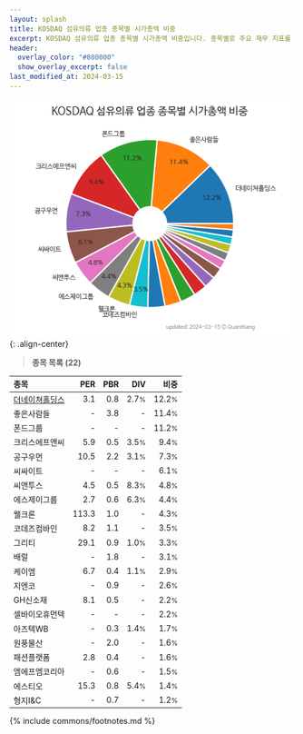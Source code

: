 ```yaml
---
layout: splash
title: KOSDAQ 섬유의류 업종 종목별 시가총액 비중
excerpt: KOSDAQ 섬유의류 업종 종목별 시가총액 비중입니다. 종목별로 주요 재무 지표를 함께 표시합니다.
header:
  overlay_color: "#800000"
  show_overlay_excerpt: false
last_modified_at: 2024-03-15
---
```



![KOSDAQ 섬유의류 업종 종목별 시가총액 비중](/stats/sector/images/kosdaq_업종_섬유의류_종목.png){: .align-center}


> **종목 목록 (22)**<a id="list"></a>

| **종목** | **PER** | **PBR** | **DIV** | **비중** |
| :------- | ------: | ------: | ------: | -------: |
| [더네이쳐홀딩스](/298540/) | 3.1 | 0.8 | 2.7<small>%</small> | 12.2<small>%</small> |
| 좋은사람들 | - | 3.8 | - | 11.4<small>%</small> |
| 폰드그룹 | - | - | - | 11.2<small>%</small> |
| 크리스에프앤씨 | 5.9 | 0.5 | 3.5<small>%</small> | 9.4<small>%</small> |
| 공구우먼 | 10.5 | 2.2 | 3.1<small>%</small> | 7.3<small>%</small> |
| 씨싸이트 | - | - | - | 6.1<small>%</small> |
| 씨앤투스 | 4.5 | 0.5 | 8.3<small>%</small> | 4.8<small>%</small> |
| 에스제이그룹 | 2.7 | 0.6 | 6.3<small>%</small> | 4.4<small>%</small> |
| 웰크론 | 113.3 | 1.0 | - | 4.3<small>%</small> |
| 코데즈컴바인 | 8.2 | 1.1 | - | 3.5<small>%</small> |
| 그리티 | 29.1 | 0.9 | 1.0<small>%</small> | 3.3<small>%</small> |
| 배럴 | - | 1.8 | - | 3.1<small>%</small> |
| 케이엠 | 6.7 | 0.4 | 1.1<small>%</small> | 2.9<small>%</small> |
| 지엔코 | - | 0.9 | - | 2.6<small>%</small> |
| GH신소재 | 8.1 | 0.5 | - | 2.2<small>%</small> |
| 셀바이오휴먼텍 | - | - | - | 2.2<small>%</small> |
| 아즈텍WB | - | 0.3 | 1.4<small>%</small> | 1.7<small>%</small> |
| 원풍물산 | - | 2.0 | - | 1.6<small>%</small> |
| 패션플랫폼 | 2.8 | 0.4 | - | 1.6<small>%</small> |
| 엠에프엠코리아 | - | 0.6 | - | 1.5<small>%</small> |
| 에스티오 | 15.3 | 0.8 | 5.4<small>%</small> | 1.4<small>%</small> |
| 형지I&C | - | 0.7 | - | 1.2<small>%</small> |

{% include commons/footnotes.md %}